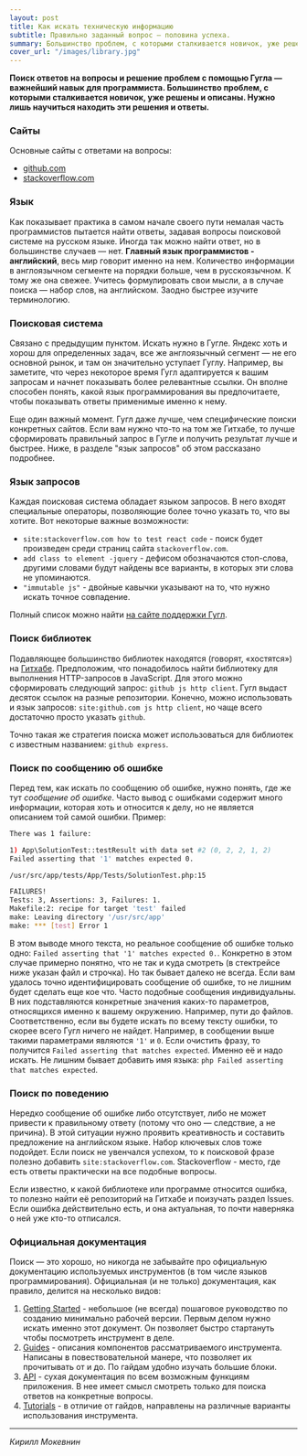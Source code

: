 ```yaml
---
layout: post
title: Как искать техническую информацию
subtitle: Правильно заданный вопрос — половина успеха.
summary: Большинство проблем, с которыми сталкивается новичок, уже решены и описаны. Нужно лишь научиться находить эти решения и ответы.
cover_url: "/images/library.jpg"
---
```


**Поиск ответов на вопросы и решение проблем с помощью Гугла — важнейший навык для программиста. Большинство проблем, с которыми сталкивается новичок, уже решены и описаны. Нужно лишь научиться находить эти решения и ответы.**

### Сайты

Основные сайты с ответами на вопросы:

* [github.com](https://github.com)
* [stackoverflow.com](https://stackoverflow.com)

### Язык

Как показывает практика в самом начале своего пути немалая часть программистов пытается найти ответы, задавая вопросы поисковой системе на русском языке. Иногда так можно найти ответ, но в большинстве случаев — нет. **Главный язык программистов - английский**, весь мир говорит именно на нем. Количество информации в англоязычном сегменте на порядки больше, чем в русскоязычном. К тому же она свежее. Учитесь формулировать свои мысли, а в случае поиска — набор слов, на английском. Заодно быстрее изучите терминологию.

### Поисковая система

Связано с предыдущим пунктом. Искать нужно в Гугле. Яндекс хоть и хорош для определенных задач, все же англоязычный сегмент — не его основной рынок, и там он значительно уступает Гуглу. Например, вы заметите, что через некоторое время Гугл адаптируется к вашим запросам и начнет показывать более релевантные ссылки. Он вполне способен понять, какой язык программирования вы предпочитаете, чтобы показывать ответы применимые именно к нему.

Еще один важный момент. Гугл даже лучше, чем специфические поиски конкретных сайтов. Если вам нужно что-то на том же Гитхабе, то лучше сформировать правильный запрос в Гугле и получить результат лучше и быстрее. Ниже, в разделе "язык запросов" об этом рассказано подробнее.

### Язык запросов

Каждая поисковая система обладает языком запросов. В него входят специальные операторы, позволяющие более точно указать то, что вы хотите. Вот некоторые важные возможности:

* `site:stackoverflow.com how to test react code` - поиск будет произведен среди страниц сайта `stackoverflow.com`.
* `add class to element -jquery` - дефисом обозначаются стоп-слова, другими словами будут найдены все варианты, в которых эти слова не упоминаются.
* `"immutable js"` - двойные кавычки указывают на то, что нужно искать точное совпадение.

Полный список можно найти [на сайте поддержки Гугл](https://support.google.com/websearch/answer/2466433?visit_id=1-636424030566191968-2246914586&p=adv_operators&hl=en&rd=1).

### Поиск библиотек

Подавляющее большинство библиотек находятся (говорят, «хостятся») на [Гитхабе](https://github.com). Предположим, что понадобилось найти библиотеку для выполнения HTTP-запросов в JavaScript. Для этого можно сформировать следующий запрос: `github js http client`. Гугл выдаст десяток ссылок на разные репозитории. Конечно, можно использовать и язык запросов: `site:github.com js http client`, но чаще всего достаточно просто указать `github`.

Точно такая же стратегия поиска может использоваться для библиотек с известным названием: `github express`.

### Поиск по сообщению об ошибке

Перед тем, как искать по сообщению об ошибке, нужно понять, где же тут *сообщение об ошибке*. Часто вывод с ошибками содержит много информации, которая хоть и относится к делу, но не является описанием той самой ошибки. Пример:

```sh
There was 1 failure:

1) App\SolutionTest::testResult with data set #2 (0, 2, 2, 1, 2)
Failed asserting that '1' matches expected 0.

/usr/src/app/tests/App/Tests/SolutionTest.php:15

FAILURES!
Tests: 3, Assertions: 3, Failures: 1.
Makefile:2: recipe for target 'test' failed
make: Leaving directory '/usr/src/app'
make: *** [test] Error 1
```

В этом выводе много текста, но реальное сообщение об ошибке только одно: `Failed asserting that '1' matches expected 0.`. Конкретно в этом случае примерно понятно, что не так и куда смотреть (в стектрейсе ниже указан файл и строчка). Но так бывает далеко не всегда. Если вам удалось точно идентифицировать сообщение об ошибке, то не лишним будет сделать еще кое что. Часто подобные сообщения индивидуальны. В них подставляются конкретные значения каких-то параметров, относящихся именно к вашему окружению. Например, пути до файлов. Соответственно, если вы будете искать по всему тексту ошибки, то скорее всего Гугл ничего не найдет. Например, в сообщении выше такими параметрами являются `'1'` и `0`. Если очистить фразу, то получится `Failed asserting that matches expected`. Именно её и надо искать. Не лишним бывает добавить имя языка: `php Failed asserting that matches expected`.

### Поиск по поведению

Нередко сообщение об ошибке либо отсутствует, либо не может привести к правильному ответу (потому что оно — следствие, а не причина). В этой ситуации нужно проявить креативность и составить предложение на английском языке. Набор ключевых слов тоже подойдет. Если поиск не увенчался успехом, то к поисковой фразе полезно добавить `site:stackoverflow.com`. Stackoverflow - место, где есть ответы практически на все подобные вопросы.

Если известно, к какой библиотеке или программе относится ошибка, то полезно найти её репозиторий на Гитхабе и поизучать раздел Issues. Если ошибка действительно есть, и она актуальная, то почти наверняка о ней уже кто-то отписался.


### Официальная документация

Поиск — это хорошо, но никогда не забывайте про официальную документацию используемых инструментов (в том числе языков программирования). Официальная (и не только) документация, как правило, делится на несколько видов:

1. [Getting Started](http://guides.rubyonrails.org/getting_started.html) - небольшое (не всегда) пошаговое руководство по созданию минимально рабочей версии. Первым делом нужно искать именно этот документ. Он позволяет быстро стартануть чтобы посмотреть инструмент в деле.
1. [Guides](https://laravel.com/docs/5.5/routing) - описания компонентов рассматриваемого инструмента. Написаны в повествовательной манере, что позволяет их прочитывать от и до. По гайдам удобно изучать большие блоки.
1. [API](http://expressjs.com/en/api.html) - сухая документация по всем возможным функциям приложения. В нее имеет смысл смотреть только для поиска ответов на конкретные вопросы.
1. [Tutorials](https://blog.codeship.com/an-introduction-to-apis-with-phoenix/) - в отличие от гайдов, направлены на различные варианты использования инструмента.

---

*Кирилл Мокевнин*
